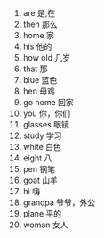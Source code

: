 1. are     		 是,在
2. then    		 那么
3. home     		家
4. his       		他的
5. how old       几岁
6. that    		 那
7. blue          蓝色
8. hen      		 母鸡
9. go home        回家
10. you           你，你们
11. glasses       眼镜
12. study       	 学习
13. white     	 白色
14. eight    		 八
15. pen    		 钢笔
16. goat          山羊
17. hi            嗨
18. grandpa       爷爷，外公
19. plane         平的
20. woman         女人

